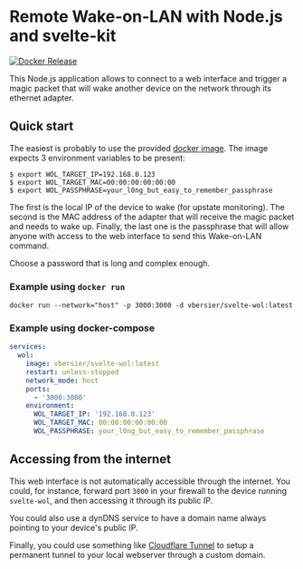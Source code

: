 # Remote Wake-on-LAN with Node.js and svelte-kit

[![Docker Release](https://github.com/beeb/svelte-wol/actions/workflows/docker.yml/badge.svg)](https://github.com/beeb/svelte-wol/actions/workflows/docker.yml)

This Node.js application allows to connect to a web interface and trigger a magic packet that will wake another device
on the network through its ethernet adapter.

## Quick start

The easiest is probably to use the provided [docker image](https://hub.docker.com/repository/docker/vbersier/svelte-wol).
The image expects 3 environment variables to be present:

```shell
$ export WOL_TARGET_IP=192.168.0.123
$ export WOL_TARGET_MAC=00:00:00:00:00:00
$ export WOL_PASSPHRASE=your_l0ng_but_easy_to_remember_passphrase
```

The first is the local IP of the device to wake (for upstate monitoring). The second is the MAC address of the adapter
that will receive the magic packet and needs to wake up. Finally, the last one is the passphrase that will allow
anyone with access to the web interface to send this Wake-on-LAN command.

Choose a password that is long and complex enough.

### Example using `docker run`

`docker run --network="host" -p 3000:3000 -d vbersier/svelte-wol:latest`

### Example using docker-compose

```yaml
services:
  wol:
    image: vbersier/svelte-wol:latest
    restart: unless-stopped
    network_mode: host
    ports:
      - '3000:3000'
    environment:
      WOL_TARGET_IP: '192.168.0.123'
      WOL_TARGET_MAC: 00:00:00:00:00:00
      WOL_PASSPHRASE: your_l0ng_but_easy_to_remember_passphrase
```

## Accessing from the internet

This web interface is not automatically accessible through the internet. You could, for instance, forward port `3000` in
your firewall to the device running `svelte-wol`, and then accessing it through its public IP.

You could also use a dynDNS service to have a domain name always pointing to your device's public IP.

Finally, you could use something like [Cloudflare Tunnel](https://developers.cloudflare.com/cloudflare-one/connections/connect-apps/)
to setup a permanent tunnel to your local webserver through a custom domain.
